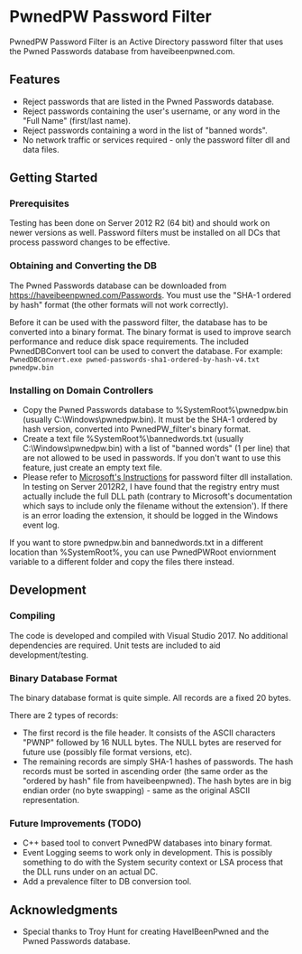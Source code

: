 # PwnedPW Password Filter

PwnedPW Password Filter is an Active Directory password filter that uses the Pwned Passwords database from haveibeenpwned.com.

## Features
* Reject passwords that are listed in the Pwned Passwords database.
* Reject passwords containing the user's username, or any word in the "Full Name" (first/last name).
* Reject passwords containing a word in the list of "banned words".
* No network traffic or services required - only the password filter dll and data files.

## Getting Started

### Prerequisites

Testing has been done on Server 2012 R2 (64 bit) and should work on newer versions as well. Password filters must be installed on all DCs that process password changes to be effective.

### Obtaining and Converting the DB
The Pwned Passwords database can be downloaded from https://haveibeenpwned.com/Passwords. You must use the "SHA-1 ordered by hash" format (the other formats will not work correctly).

Before it can be used with the password filter, the database has to be converted into a binary format. The binary format is used to improve search performance and reduce disk space requirements. The included PwnedDBConvert tool can be used to convert the database. For example: `PwnedDBConvert.exe pwned-passwords-sha1-ordered-by-hash-v4.txt pwnedpw.bin`

### Installing on Domain Controllers

* Copy the Pwned Passwords database to %SystemRoot%\pwnedpw.bin (usually C:\Windows\pwnedpw.bin). It must be the SHA-1 ordered by hash version, converted into PwnedPW_filter's binary format.
* Create a text file %SystemRoot%\bannedwords.txt (usually C:\Windows\pwnedpw.bin) with a list of "banned words" (1 per line) that are not allowed to be used in passwords. If you don't want to use this feature, just create an empty text file.
* Please refer to [Microsoft's Instructions](https://docs.microsoft.com/en-us/windows/desktop/secmgmt/installing-and-registering-a-password-filter-dll) for password filter dll installation. In testing on Server 2012R2, I have found that the registry entry must actually include the full DLL path (contrary to Microsoft's documentation which says to include only the filename without the extension'). If there is an error loading the extension, it should be logged in the Windows event log.

If you want to store pwnedpw.bin and bannedwords.txt in a different location than %SystemRoot%, you can use PwnedPWRoot enviornment variable to a different folder and copy the files there instead.

## Development

### Compiling
The code is developed and compiled with Visual Studio 2017. No additional dependencies are required. Unit tests are included to aid development/testing.

### Binary Database Format
The binary database format is quite simple. All records are a fixed 20 bytes.

There are 2 types of records:
* The first record is the file header. It consists of the ASCII characters "PWNP" followed by 16 NULL bytes. The NULL bytes are reserved for future use (possibly file format versions, etc).
* The remaining records are simply SHA-1 hashes of passwords. The hash records must be sorted in ascending order (the same order as the "ordered by hash" file from haveibeenpwned). The hash bytes are in big endian order (no byte swapping) - same as the original ASCII representation.

### Future Improvements (TODO)
* C++ based tool to convert PwnedPW databases into binary format.
* Event Logging seems to work only in development. This is possibly something to do with the System security context or LSA process that the DLL runs under on an actual DC.
* Add a prevalence filter to DB conversion tool.

## Acknowledgments

* Special thanks to Troy Hunt for creating HaveIBeenPwned and the Pwned Passwords database.
